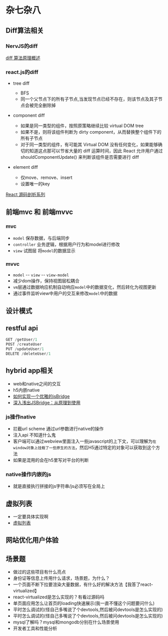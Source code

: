 # 杂七杂八


## Diff算法相关

### NervJS的diff
[diff 算法原理概述](https://github.com/NervJS/nerv/issues/3)

### react.js的diff
- tree diff
    - BFS
    - 同一个父节点下的所有子节点,当发现节点已经不存在，则该节点及其子节点会被完全删除掉

- component diff
    - 如果是同一类型的组件，按照原策略继续比较 virtual DOM tree
    - 如果不是，则将该组件判断为 dirty component，从而替换整个组件下的所有子节点
    - 对于同一类型的组件，有可能其 Virtual DOM 没有任何变化，如果能够确切的知道这点那可以节省大量的 diff 运算时间，因此 React 允许用户通过 shouldComponentUpdate() 来判断该组件是否需要进行 diff

- element diff
    - 仅move、remove、insert
    - 设置唯一的key

[React 源码剖析系列](https://zhuanlan.zhihu.com/p/20346379)

##  前端mvc 和 前端mvvc
### mvc
- `model` 保存数据，与后端同步
- `controller` 业务逻辑，根据用户行为和model进行修改
- `view` 试图层 将`model`的数据显示

### mvvc
- `model` -- `view` -- `view-model `
- 减少dom操作，保持视图层松耦合
- `vm`层通过数据响应机制自动响应`model`中的数据变化，然后转化为视图更新
- 通过事件监听view中用户的交互来修改`model`中的数据

## 设计模式

## restful api
``` js
GET /getUser/1
POST /createUser
PUT /updateUser/1
DELETE /deleteUser/1
```
## hybrid app相关
- web和native之间的交互
- h5内嵌native
- [如何实现一个优雅的jsBridge](https://zhuanlan.zhihu.com/p/139510850)
- [深入浅出JSBridge：从原理到使用](https://zhuanlan.zhihu.com/p/438763800)

### js操作native
- 拦截url scheme 通过url参数进行native的操作
- 注入api 不知道什么鬼
- 客户端可以通过webview里面注入一些javascript的上下文，可以理解为`在window对象上挂载了一些原生的方法`，然后H5通过特定的对象可以获取到这个方法
- 如果是混用的会在h5里写对平台的判断
### native操作内嵌的js
- 就是直接执行拼接的js字符串/js必须写在全局上


## 虚拟列表
- 一定要具体实现啊
- [虚拟列表](https://www.zhihu.com/column/p/34585166)

## 网站优化用户体验


## 场景题
- 做过的这些项目有什么亮点
- 身份证等信息上传用什么请求，场景题，为什么？
- 一个页面不断下拉要渲染大量数据，有什么好的解决方法【我答了react-virtualized】
- react-virtualized是怎么实现的？有看过源码吗
- 单页面应用怎么让首页的loading快速展示(我一直不懂这个问题要问什么)
- 平时怎么调试的(怪自己多嘴说了个devtools,然后被问devtools是怎么实现的)
- 平时怎么调试的(怪自己多嘴说了个devtools,然后被问devtools是怎么实现的)
- mysql了解吗？mysql和mongodb分别在什么场景使用
- 开发者工具和性能分析


